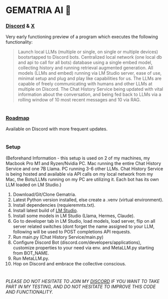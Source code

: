 # GEMATRIA AI 👾

### [Discord](https://discord.gg/aAa348YGe4) & [X](https://x.com/alytv13)

Very early functioning preview of a program which executes the following functionality: 

> Launch local LLMs (multiple or single, on single or multiple devices) bootsrtapped to Discord bots.
> Centralized local network (one local db and api to call for all bots) database using a single embed model, collecting history and running retrieval augmented generation.
> All models (LLMs and embed) running via LM Studio server, ease of use, minimal setup and plug and play like capabilities for us.
> The LLMs are capable of freely communicating with humans and other LLMs at multiple on Discord.
> The Chat History Service being updated with vital information about the conversation, and being fed back to LLMs via a rolling window of 10 most recent messages and 10 via RAG.

#

### [Roadmap](https://github.com/Nikodeam/Gematria/wiki/Roadmap-v0)
Available on Discord with more frequent updates.

#

### Setup 
(Beforehand Information - this setup is used on 2 of my machines, my Macbook Pro M1 and Ryzen/Nvidia PC. Mac running the entire Chat History Service and one 7B Llama. PC running 3-6 other LLMs.
Chat History Service is being hosted and available via API calls on my local network from my Mac, the Bots/LLMs running on my PC are utilizing it. Each bot has its own LLM loaded on LM Studio.)

1. Download/Git/Clone Gematria.
2. Latest Python version installed, else create a .venv (virtual environment).
3. Install dependencies (requieremnts.txt).
4. Install latest build of [LM Studio](https://lmstudio.ai).
5. Install some models in LM Studio (Llama, Hermes, Claude).
6. Go to developer tab in LM Studio, load models, load server, flip on all server related switches (dont forget the name assigned to your LLM, following will be used to POST completions API requests.
7. Run main.py (Chat History Service/main.py)
8. Configure Discord Bot (discord.com/developers/applications), customize properties to your need via env. and MetaLLM.py starting from BOT_NAME.
9. Run MetaLLM.py.
10. Hop on Discord and embrace the collective conscious.

#

*PLEASE DO NOT HESITATE TO JOIN MY [DISCORD](https://discord.gg/aAa348YGe4) IF YOU WANT TO TAKE PART IN MY TESTING, AND DO NOT HESITATE TO IMPROVE THIS CODE AND FUNCTIONALITY.*
